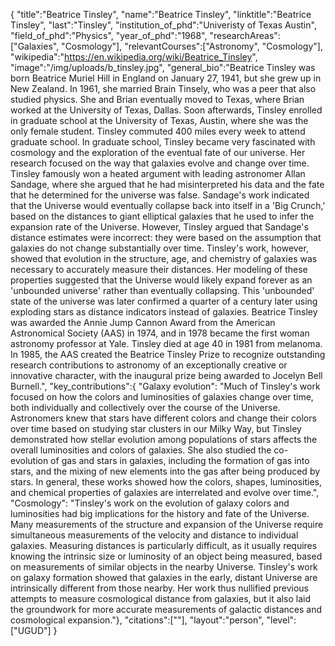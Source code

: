 {
"title":"Beatrice Tinsley",
"name":"Beatrice Tinsley",
"linktitle":"Beatrice Tinsley",
"last":"Tinsley",
"institution_of_phd":"Univeristy of Texas Austin",
"field_of_phd":"Physics",
"year_of_phd":"1968",
"researchAreas":["Galaxies", "Cosmology"],
"relevantCourses":["Astronomy", "Cosmology"],
"wikipedia":"https://en.wikipedia.org/wiki/Beatrice_Tinsley",
"image":"/img/uploads/b_tinsley.jpg",
"general_bio":"Beatrice Tinsley was born Beatrice Muriel Hill in England on January 27, 1941, but she grew up in New Zealand. In 1961, she married Brain Tinsely, who was a peer that also studied physics. She and Brian eventually moved to Texas, where Brian worked at the University of Texas, Dallas. Soon afterwards, Tinsley enrolled in graduate school at the University of Texas, Austin, where she was the only female student. Tinsley commuted 400 miles every week to attend graduate school. In graduate school, Tinsley became very fascinated with cosmology and the exploration of the eventual fate of our universe. Her research focused on the way that galaxies evolve and change over time. Tinsley famously won a heated argument with leading astronomer Allan Sandage, where she argued that he had misinterpreted his data and the fate that he determined for the universe was false. Sandage's work indicated that the Universe would eventually collapse back into itself in a 'Big Crunch,' based on the distances to giant elliptical galaxies that he used to infer the expansion rate of the Universe. However, Tinsley argued that Sandage's distance estimates were incorrect: they were based on the assumption that galaxies do not change substantially over time. Tinsley's work, however, showed that evolution in the structure, age, and chemistry of galaxies was necessary to accurately measure their distances. Her modeling of these properties suggested that the Universe would likely expand forever as an 'unbounded universe' rather than eventually collapsing. This 'unbounded' state of the universe was later confirmed a quarter of a century later using exploding stars as distance indicators instead of galaxies. Beatrice Tinsley was awarded the Annie Jump Cannon Award from the American Astronomical Society (AAS) in 1974, and in 1978 became the first woman astronomy professor at Yale. Tinsley died at age 40 in 1981 from melanoma. In 1985, the AAS created the Beatrice Tinsley Prize to recognize outstanding research contributions to astronomy of an exceptionally creative or innovative character, with the inaugural prize being awarded to Jocelyn Bell Burnell.",
"key_contributions":{
"Galaxy evolution": "Much of Tinsley's work focused on how the colors and luminosities of galaxies change over time, both individually and collectively over the course of the Universe. Astronomers knew that stars have different colors and change their colors over time based on studying star clusters in our Milky Way, but Tinsley demonstrated how stellar evolution among populations of stars affects the overall luminosities and colors of galaxies. She also studied the co-evolution of gas and stars in galaxies, including the formation of gas into stars, and the mixing of new elements into the gas after being produced by stars. In general, these works showed how the colors, shapes, luminosities, and chemical properties of galaxies are interrelated and evolve over time.",
"Cosmology": "Tinsley's work on the evolution of galaxy colors and luminosities had big implications for the history and fate of the Universe. Many measurements of the structure and expansion of the Universe require simultaneous measurements of the velocity and distance to individual galaxies. Measuring distances is particularly difficult, as it usually requires knowing the intrinsic size or luminosity of an object being measured, based on measurements of similar objects in the nearby Universe. Tinsley's work on galaxy formation showed that galaxies in the early, distant Universe are intrinsically different from those nearby. Her work thus nullified previous attempts to measure cosmological distance from galaxies, but it also laid the groundwork for more accurate measurements of galactic distances and cosmological expansion."},
"citations":[""],
"layout":"person",
"level":["UGUD"]
}
